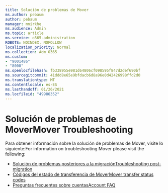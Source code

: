 ```yaml
---
title: Solución de problemas de Mover
ms.author: pebaum
author: pebaum
manager: mnirkhe
ms.audience: Admin
ms.topic: article
ms.service: o365-administration
ROBOTS: NOINDEX, NOFOLLOW
localization_priority: Normal
ms.collection: Adm_O365
ms.custom:
- "9001486"
- "8000"
ms.openlocfilehash: fb338955e981d64806cf098595f847d2def690bf
ms.sourcegitcommit: 41ddd8e65e9bfdacb6d8a96e0d42426998ffd2d0
ms.translationtype: MT
ms.contentlocale: es-ES
ms.lasthandoff: 01/26/2021
ms.locfileid: "49986352"
---
```

# <a name="mover-troubleshooting"></a><span data-ttu-id="c781c-102">Solución de problemas de Mover</span><span class="sxs-lookup"><span data-stu-id="c781c-102">Mover Troubleshooting</span></span>

<span data-ttu-id="c781c-103">Para obtener información sobre la solución de problemas de Mover, visite lo siguiente:</span><span class="sxs-lookup"><span data-stu-id="c781c-103">For information on troubleshooting Mover please visit the following:</span></span>

- [<span data-ttu-id="c781c-104">Solución de problemas posteriores a la migración</span><span class="sxs-lookup"><span data-stu-id="c781c-104">Troubleshooting post-migration</span></span>](https://docs.microsoft.com/sharepointmigration/mover-post-migration-troubleshooting)  
- [<span data-ttu-id="c781c-105">Códigos del estado de transferencia de Mover</span><span class="sxs-lookup"><span data-stu-id="c781c-105">Mover transfer status codes</span></span>](https://docs.microsoft.com/sharepointmigration/mover-transfer-status-codes)
- [<span data-ttu-id="c781c-106">Preguntas frecuentes sobre cuentas</span><span class="sxs-lookup"><span data-stu-id="c781c-106">Account FAQ</span></span>](https://docs.microsoft.com/sharepointmigration/mover-account-faq)
